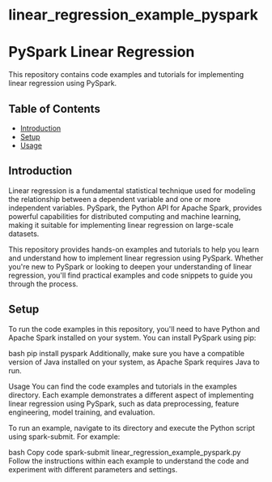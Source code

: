 # linear_regression_example_pyspark
# PySpark Linear Regression

This repository contains code examples and tutorials for implementing linear regression using PySpark.

## Table of Contents

- [Introduction](#introduction)
- [Setup](#setup)
- [Usage](#usage)


## Introduction

Linear regression is a fundamental statistical technique used for modeling the relationship between a dependent variable and one or more independent variables. PySpark, the Python API for Apache Spark, provides powerful capabilities for distributed computing and machine learning, making it suitable for implementing linear regression on large-scale datasets.

This repository provides hands-on examples and tutorials to help you learn and understand how to implement linear regression using PySpark. Whether you're new to PySpark or looking to deepen your understanding of linear regression, you'll find practical examples and code snippets to guide you through the process.

## Setup

To run the code examples in this repository, you'll need to have Python and Apache Spark installed on your system. You can install PySpark using pip:

bash
pip install pyspark
Additionally, make sure you have a compatible version of Java installed on your system, as Apache Spark requires Java to run.

Usage
You can find the code examples and tutorials in the examples directory. Each example demonstrates a different aspect of implementing linear regression using PySpark, such as data preprocessing, feature engineering, model training, and evaluation.

To run an example, navigate to its directory and execute the Python script using spark-submit. For example:

bash
Copy code
spark-submit linear_regression_example_pyspark.py
Follow the instructions within each example to understand the code and experiment with different parameters and settings.
